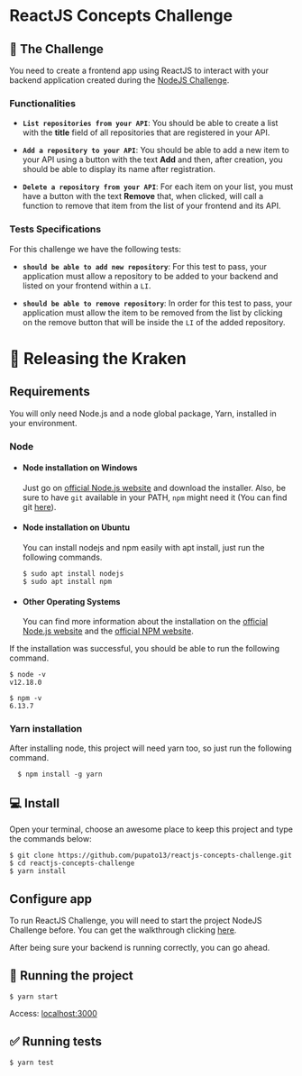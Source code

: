 # ReactJS Concepts Challenge

## :dart: The Challenge

You need to create a frontend app using ReactJS to interact with your backend application created during the [NodeJS Challenge](https://github.com/pupato13/nodejs-concepts-challenge).

### Functionalities

-   **`List repositories from your API`**: You should be able to create a list with the **title** field of all repositories that are registered in your API.

-   **`Add a repository to your API`**: You should be able to add a new item to your API using a button with the text **Add** and then, after creation, you should be able to display its name after registration.

-   **`Delete a repository from your API`**: For each item on your list, you must have a button with the text **Remove** that, when clicked, will call a function to remove that item from the list of your frontend and its API.

### Tests Specifications

For this challenge we have the following tests:

-   **`should be able to add new repository`**: For this test to pass, your application must allow a repository to be added to your backend and listed on your frontend within a `LI`.

-   **`should be able to remove repository`**: In order for this test to pass, your application must allow the item to be removed from the list by clicking on the remove button that will be inside the `LI` of the added repository.

# :rocket: Releasing the Kraken

## Requirements

You will only need Node.js and a node global package, Yarn, installed in your environment.

### Node

-   #### Node installation on Windows

    Just go on [official Node.js website](https://nodejs.org/) and download the installer.
    Also, be sure to have `git` available in your PATH, `npm` might need it (You can find git [here](https://git-scm.com/)).

-   #### Node installation on Ubuntu

    You can install nodejs and npm easily with apt install, just run the following commands.

        $ sudo apt install nodejs
        $ sudo apt install npm

-   #### Other Operating Systems
    You can find more information about the installation on the [official Node.js website](https://nodejs.org/) and the [official NPM website](https://npmjs.org/).

If the installation was successful, you should be able to run the following command.

    $ node -v
    v12.18.0

    $ npm -v
    6.13.7

###

### Yarn installation

After installing node, this project will need yarn too, so just run the following command.

      $ npm install -g yarn

## :computer: Install

Open your terminal, choose an awesome place to keep this project and type the commands below:

    $ git clone https://github.com/pupato13/reactjs-concepts-challenge.git
    $ cd reactjs-concepts-challenge
    $ yarn install

## Configure app

To run ReactJS Challenge, you will need to start the project NodeJS Challenge before.
You can get the walkthrough clicking [here](https://github.com/pupato13/nodejs-concepts-challenge#rocket-releasing-the-kraken).

After being sure your backend is running correctly, you can go ahead.

## :checkered_flag: Running the project

    $ yarn start

Access: [localhost:3000](http://localhost:3000/)

## :white_check_mark: Running tests

    $ yarn test
